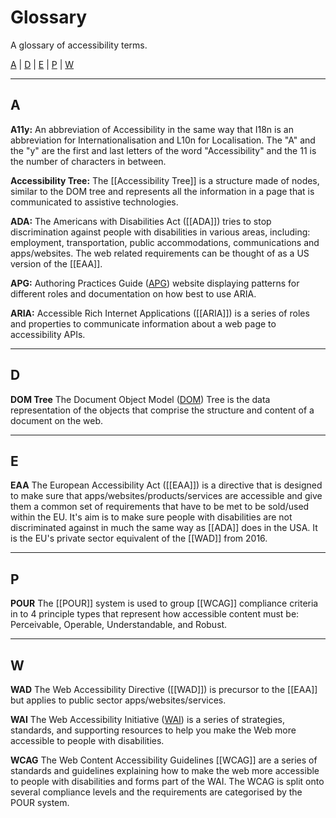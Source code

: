 # Glossary

A glossary of accessibility terms. 

[A](#a) | [D](#d) | [E](#e) | [P](#p) | [W](#w)


---

## A
**A11y:**
An abbreviation of Accessibility in the same way that I18n is an abbreviation for Internationalisation and L10n for Localisation. The "A" and the "y" are the first and last letters of the word "Accessibility" and the 11 is the number of characters in between.

**Accessibility Tree:**
The [[Accessibility Tree]] is a structure made of nodes, similar to the DOM tree and represents all the information in a page that is communicated to assistive technologies.

**ADA:**
The Americans with Disabilities Act ([[ADA]]) tries to stop discrimination against people with disabilities in various areas, including: employment, transportation, public accommodations, communications and apps/websites. The web related requirements can be thought of as a US version of the [[EAA]].

**APG:**
Authoring Practices Guide ([APG](https://www.w3.org/WAI/ARIA/apg/)) website displaying patterns for different roles and documentation on how best to use ARIA.

**ARIA:**
Accessible Rich Internet Applications ([[ARIA]]) is a series of roles and properties to communicate information about a web page to accessibility APIs.

---

## D

**DOM Tree**
The Document Object Model ([DOM](https://developer.mozilla.org/en-US/docs/Web/API/Document_Object_Model)) Tree is the data representation of the objects that comprise the structure and content of a document on the web.

---

## E

**EAA**
The European Accessibility Act ([[EAA]]) is a directive that is designed to make sure that apps/websites/products/services are accessible and give them a common set of requirements that have to be met to be sold/used within the EU. It's aim is to make sure people with disabilities are not discriminated against in much the same way as [[ADA]] does in the USA. It is the EU's private sector equivalent of the [[WAD]] from 2016.

---

## P

**POUR**
The [[POUR]] system is used to group [[WCAG]] compliance criteria in to 4 principle types that represent how accessible content must be: Perceivable, Operable, Understandable, and Robust.

---

## W

**WAD**
The Web Accessibility Directive ([[WAD]]) is precursor to the [[EAA]] but applies to public sector apps/websites/services.

**WAI**
The Web Accessibility Initiative ([WAI](https://www.w3.org/WAI/)) is a series of strategies, standards, and supporting resources to help you make the Web more accessible to people with disabilities.

**WCAG**
The Web Content Accessibility Guidelines [[WCAG]] are a series of standards and guidelines explaining how to make the web more accessible to people with disabilities and forms part of the WAI. The WCAG is split onto several compliance levels and the requirements are categorised by the POUR system.
